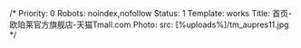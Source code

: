 /*
Priority: 0
Robots: noindex,nofollow
Status: 1
Template: works
Title: 首页-欧珀莱官方旗舰店-天猫Tmall.com
Photo: 
  src: [%uploads%]/tm_aupres11.jpg
*/